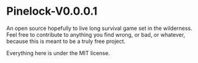 # Pinelock-V0.0.0.1
An open source hopefully to live long survival game set in the wilderness. Feel free to contribute to anything you find wrong, or bad, or whatever, because this is meant to be a truly free project.

Everything here is under the MIT license.
